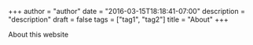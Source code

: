 +++
author = "author"
date = "2016-03-15T18:18:41-07:00"
description = "description"
draft = false
tags = ["tag1", "tag2"]
title = "About"
+++

About this website
